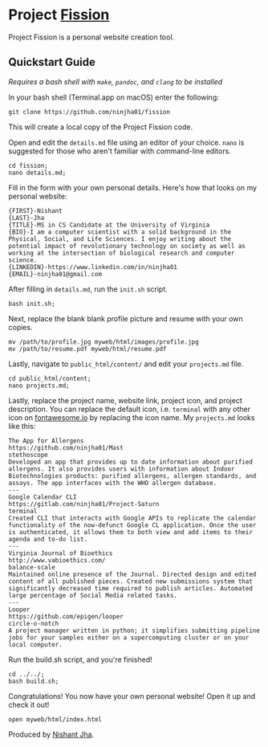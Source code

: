 # Project [Fission][Fission (Biology)] #

Project Fission is a personal website creation tool. 

## Quickstart Guide ##

*Requires a bash shell with `make`, `pandoc`, and `clang` to be installed*

In your bash shell (Terminal.app on macOS) enter the following:

`git clone https://github.com/ninjha01/fission`

This will create a local copy of the Project Fission code.

Open and edit the `details.md` file using an editor of your choice. `nano` is suggested for those who aren't familiar with command-line editors.

```
cd fission;
nano details.md;
```

Fill in the form with your own personal details. Here's how that looks on my personal website:

```
{FIRST}-Nishant  
{LAST}-Jha  
{TITLE}-MS in CS Candidate at the University of Virginia  
{BIO}-I am a computer scientist with a solid background in the Physical, Social, and Life Sciences. I enjoy writing about the potential impact of revolutionary technology on society as well as working at the intersection of biological research and computer science.  
{LINKEDIN}-https://www.linkedin.com/in/ninjha01  
{EMAIL}-ninjha01@gmail.com  
```

After filling in `details.md`, run the `init.sh` script.

`bash init.sh;`

Next, replace the blank blank profile picture and resume with your own copies.

```
mv /path/to/profile.jpg myweb/html/images/profile.jpg
mv /path/to/resume.pdf myweb/html/resume.pdf
```

Lastly, navigate to `public_html/content/` and edit your `projects.md` file.

```
cd public_html/content;
nano projects.md;
```

Lastly, replace the project name, website link, project icon, and project description. You can replace the default icon, i.e. `terminal` with any other icon on [fontawesome.io](http://fontawesome.io/icons/) by replacing the icon name. My `projects.md` looks like this:

```
The App for Allergens
https://github.com/ninjha01/Mast
stethoscope
Developed an app that provides up to date information about purified allergens. It also provides users with information about Indoor Biotechnologies products: purified allergens, allergen standards, and assays. The app interfaces with the WHO allergen database.
---
Google Calendar CLI
https://gitlab.com/ninjha01/Project-Saturn
terminal
Created CLI that interacts with Google APIs to replicate the calendar functionality of the now-defunct Google CL application. Once the user is authenticated, it allows them to both view and add items to their agenda and to-do list.
---
Virginia Journal of Bioethics
http://www.vabioethics.com/
balance-scale
Maintained online presence of the Journal. Directed design and edited content of all published pieces. Created new submissions system that significantly decreased time required to publish articles. Automated large percentage of Social Media related tasks.
---
Looper
https://github.com/epigen/looper
circle-o-notch
A project manager written in python; it simplifies submitting pipeline jobs for your samples either on a supercomputing cluster or on your local computer.
``` 

Run the build.sh script, and you're finished!

```
cd ../../;
bash build.sh;
```

Congratulations! You now have your own personal website! Open it up and check it out!

`open myweb/html/index.html`

Produced by [Nishant Jha][my website].

[my website]: http://people.virginia.edu/~nj7kv/
[Fission (Biology)]: https://en.wikipedia.org/wiki/Fission_(biology)
